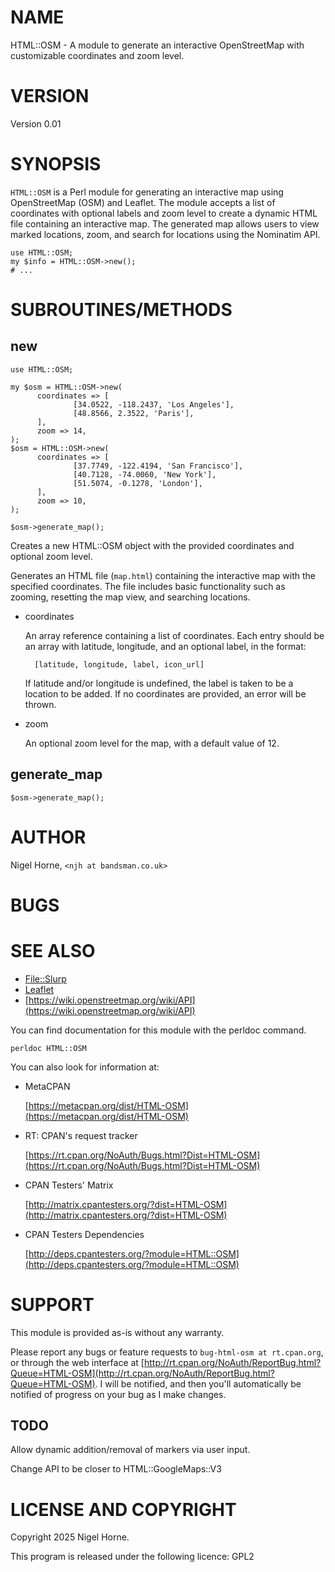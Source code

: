# NAME

HTML::OSM - A module to generate an interactive OpenStreetMap with customizable coordinates and zoom level.

# VERSION

Version 0.01

# SYNOPSIS

`HTML::OSM` is a Perl module for generating an interactive map using OpenStreetMap (OSM) and Leaflet.
The module accepts a list of coordinates with optional labels and zoom level to create a dynamic HTML file containing an interactive map.
The generated map allows users to view marked locations, zoom, and search for locations using the Nominatim API.

    use HTML::OSM;
    my $info = HTML::OSM->new();
    # ...

# SUBROUTINES/METHODS

## new

    use HTML::OSM;

    my $osm = HTML::OSM->new(
          coordinates => [
                  [34.0522, -118.2437, 'Los Angeles'],
                  [48.8566, 2.3522, 'Paris'],
          ],
          zoom => 14,
    );
    $osm = HTML::OSM->new(
          coordinates => [
                  [37.7749, -122.4194, 'San Francisco'],
                  [40.7128, -74.0060, 'New York'],
                  [51.5074, -0.1278, 'London'],
          ],
          zoom => 10,
    );

    $osm->generate_map();

Creates a new HTML::OSM object with the provided coordinates and optional zoom level.

Generates an HTML file (`map.html`) containing the interactive map with the specified coordinates. The file includes basic functionality such as zooming, resetting the map view, and searching locations.

- coordinates

    An array reference containing a list of coordinates. Each entry should be an array with latitude, longitude, and an optional label, in the format:

        [latitude, longitude, label, icon_url]

    If latitude and/or longitude is undefined,
    the label is taken to be a location to be added.
    If no coordinates are provided, an error will be thrown.

- zoom

    An optional zoom level for the map, with a default value of 12.

## generate\_map

    $osm->generate_map();

# AUTHOR

Nigel Horne, `<njh at bandsman.co.uk>`

# BUGS

# SEE ALSO

- [File::Slurp](https://metacpan.org/pod/File%3A%3ASlurp)
- [Leaflet](https://metacpan.org/pod/Leaflet)
- [https://wiki.openstreetmap.org/wiki/API](https://wiki.openstreetmap.org/wiki/API)

You can find documentation for this module with the perldoc command.

    perldoc HTML::OSM

You can also look for information at:

- MetaCPAN

    [https://metacpan.org/dist/HTML-OSM](https://metacpan.org/dist/HTML-OSM)

- RT: CPAN's request tracker

    [https://rt.cpan.org/NoAuth/Bugs.html?Dist=HTML-OSM](https://rt.cpan.org/NoAuth/Bugs.html?Dist=HTML-OSM)

- CPAN Testers' Matrix

    [http://matrix.cpantesters.org/?dist=HTML-OSM](http://matrix.cpantesters.org/?dist=HTML-OSM)

- CPAN Testers Dependencies

    [http://deps.cpantesters.org/?module=HTML::OSM](http://deps.cpantesters.org/?module=HTML::OSM)

# SUPPORT

This module is provided as-is without any warranty.

Please report any bugs or feature requests to `bug-html-osm at rt.cpan.org`,
or through the web interface at
[http://rt.cpan.org/NoAuth/ReportBug.html?Queue=HTML-OSM](http://rt.cpan.org/NoAuth/ReportBug.html?Queue=HTML-OSM).
I will be notified, and then you'll
automatically be notified of progress on your bug as I make changes.

## TODO

Allow dynamic addition/removal of markers via user input.

Change API to be closer to HTML::GoogleMaps::V3

# LICENSE AND COPYRIGHT

Copyright 2025 Nigel Horne.

This program is released under the following licence: GPL2
